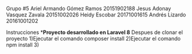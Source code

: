 Grupo #5
Ariel Armando Gómez Ramos 20151902188
Jesus Adonay Vasquez Zavala 20151002026
Heidy Escobar 20171001615
Andrés Lizardo 20161001202

Instrucciones
***Proyecto desarrollado en Laravel 8**
Despues de clonar el proyecto
    1)Ejecutar el comando composer install
    2)Ejecutar el comando npm install
    3)
